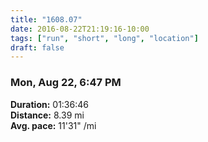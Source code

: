 ```yaml
---
title: "1608.07"
date: 2016-08-22T21:19:16-10:00
tags: ["run", "short", "long", "location"]
draft: false
---
```


### Mon, Aug 22, 6:47 PM

**Duration:** 01:36:46  
**Distance:** 8.39 mi  
**Avg. pace:** 11'31" /mi